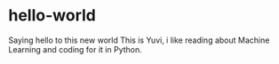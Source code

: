 # hello-world
Saying hello to this new world
This is Yuvi, i like reading about Machine Learning and coding for it in Python.
